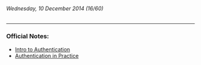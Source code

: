 ###### Wednesday, 10 December 2014 (16/60)
---
### Official Notes:
- [Intro to Authentication](https://github.com/paul-howard-ga/00-class-notes/tree/master/week_04_production_ready/day_03_authentication/dawn_prerequisites_and_theory)
- [Authentication in Practice](https://github.com/paul-howard-ga/00-class-notes/tree/master/week_04_production_ready/day_03_authentication/dusk_auth_in_practice)
